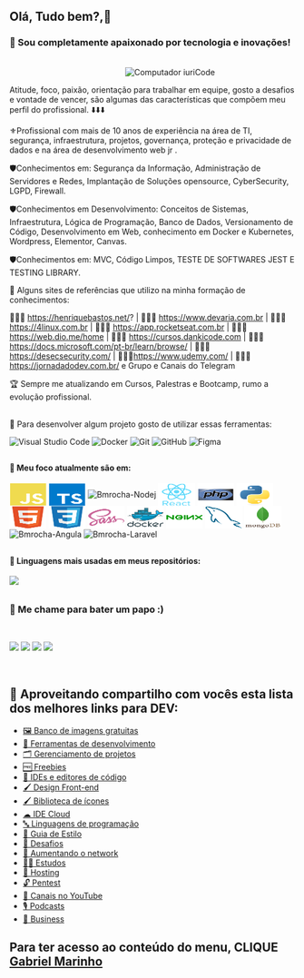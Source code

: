 ## Olá, Tudo bem?,👋 

### 🚀 Sou completamente apaixonado por tecnologia e inovações! 
<br>

<div align="left">
  <img src="https://raw.githubusercontent.com/MicaelliMedeiros/micaellimedeiros/master/image/computer-illustration.png" min-width="400px" max-width="300px" width="300px" align="right" alt="Computador iuriCode">

<br>
<p align="left">
Atitude, foco, paixão, orientação para trabalhar em equipe, gosto a desafios e vontade de vencer, são algumas das características que compõem meu perfil do profissional. ⬇️⬇️⬇️
                                                                         

⚜️Profissional com mais de 10 anos de experiência na área de TI, segurança, infraestrutura, projetos, governança, proteção e privacidade de dados e na área de desenvolvimento web jr .

🛡️Conhecimentos em: Segurança da Informação, Administração de Servidores e Redes, Implantação de Soluções opensource, CyberSecurity, LGPD, Firewall.

🛡️Conhecimentos em Desenvolvimento: Conceitos de Sistemas, Infraestrutura, Lógica de Programação, Banco de Dados, 
  Versionamento de Código, Desenvolvimento em Web, conhecimento em Docker e Kubernetes, Wordpress, Elementor, Canvas.

🛡️Conhecimentos em: MVC, Código Limpos, TESTE DE SOFTWARES JEST E TESTING LIBRARY.
  
  
🏅 Alguns sites de referências que utilizo na minha formação de conhecimentos:

🧑🏽‍💻 https://henriquebastos.net/? | 🧑🏽‍💻 https://www.devaria.com.br | 🧑🏽‍💻 https://4linux.com.br | 
🧑🏽‍💻 https://app.rocketseat.com.br | 🧑🏽‍💻 https://web.dio.me/home | 🧑🏽‍💻 https://cursos.dankicode.com | 
🧑🏽‍💻 https://docs.microsoft.com/pt-br/learn/browse/  | 🧑🏽‍💻 https://desecsecurity.com/ | 🧑🏽‍💻https://www.udemy.com/ | 🧑🏽‍💻 https://jornadadodev.com.br/ e Grupo e Canais do Telegram

🏆 Sempre me atualizando em Cursos, Palestras e Bootcamp, rumo a evolução profissional. 
    
</p>
  
<p align="left"><br>
 💼 Para desenvolver algum projeto gosto de utilizar essas ferramentas:

![Visual Studio Code](https://img.shields.io/badge/-Visual%20Studio%20Code-333333?style=flat&logo=visual-studio-code&logoColor=007ACC)
![Docker](https://img.shields.io/badge/-Docker-333333?style=flat&logo=docker)
![Git](https://img.shields.io/badge/-Git-333333?style=flat&logo=git)
![GitHub](https://img.shields.io/badge/-GitHub-333333?style=flat&logo=github)
![Figma](https://img.shields.io/badge/-Figma-333333?style=flat&logo=figma&logoColor=007ACC)
</p>
  
##
#### 🧠 Meu foco atualmente são em:
  <div style="display: inline_block" align="left">
    <img align="center" alt="Bmrocha-Js"     height="40" width="65" src="https://raw.githubusercontent.com/devicons/devicon/master/icons/javascript/javascript-plain.svg">
    <img align="center" alt="Bmrocha-Type"   height="40" width="65" src="https://raw.githubusercontent.com/devicons/devicon/master/icons/typescript/typescript-original.svg">
    <img align="center" alt="Bmrocha-Nodej"  height="50" width="65" src="https://cdn.jsdelivr.net/gh/devicons/devicon/icons/nodejs/nodejs-original.svg">
    <img align="center" alt="Bmrocha-React"  height="40" width="65" src="https://raw.githubusercontent.com/devicons/devicon/master/icons/react/react-original-wordmark.svg">
    <img align="center" alt="Bmrocha-Php"    height="40" width="65" src="https://raw.githubusercontent.com/devicons/devicon/master/icons/php/php-original.svg">
    <img align="center" alt="Bmrocha-Python" height="40" width="65" src="https://raw.githubusercontent.com/devicons/devicon/master/icons/python/python-original.svg">
    <img align="center" alt="Bmrocha-HTML"   height="40" width="65" src="https://raw.githubusercontent.com/devicons/devicon/master/icons/html5/html5-original.svg">
    <img align="center" alt="Bmrocha-CSS"    height="40" width="65" src="https://raw.githubusercontent.com/devicons/devicon/master/icons/css3/css3-original.svg">
    <img align="center" alt="Bmrocha-Sass"   height="40" width="65" src="https://raw.githubusercontent.com/devicons/devicon/master/icons/sass/sass-original.svg">
    <img align="center" alt="Bmrocha-Docker" height="40" width="65" src="https://raw.githubusercontent.com/devicons/devicon/master/icons/docker/docker-original-wordmark.svg">
    <img align="center" alt="Bmrocha-Nginx"  height="40" width="65" src="https://raw.githubusercontent.com/devicons/devicon/master/icons/nginx/nginx-original.svg">
    <img align="center" alt="Bmrocha-MySQL"  height="40" width="65" src="https://raw.githubusercontent.com/devicons/devicon/master/icons/mysql/mysql-original.svg">
    <img align="center" alt="Bmrocha-Mongo"  height="40" width="65" src="https://raw.githubusercontent.com/devicons/devicon/master/icons/mongodb/mongodb-original-wordmark.svg">
    <img align="center" alt="Bmrocha-Angula" height="50" width="65" src="https://angular.io/assets/images/logos/angular/angular.svg">
    <img align="center" alt="Bmrocha-Laravel" height="40" width="65" src="https://cdn.jsdelivr.net/gh/devicons/devicon/icons/laravel/laravel-plain.svg">
    
  </div>
  
##
#### 👾 Linguagens mais usadas em meus repositórios: </br>
  <a href="https://github.com/bmrocha">

  <img height="200em" src = "https://github-readme-stats.vercel.app/api/top-langs/?username=bmrocha&layout=compact&langs_count=7&theme=dracula">
  </a>
  
  
  <!--<img height="150em" src = "https://github-readme-stats.vercel.app/api?username=bmrocha&show_icons=true&theme=dracula&include_all_commits=true&count_private=true">-->

  

##
### 💬 Me chame para bater um papo :)
  
  </br>
  <div height="60" align="left">
    
  <a height="60" href="https://api.whatsapp.com/send?phone=5531984390045&text=Ol%C3%A1!%20vi%20seu%20contato%20github%20podemos%20conversar%20%3F"><img src="https://img.shields.io/badge/WhatsApp-25D366?style=for-the-badge&logo=whatsapp&logoColor=white" target="_blank"></a>
  <a height="60" href="https://www.linkedin.com/in/brunomartinsrocha" target="_blank"><img src="https://img.shields.io/badge/-LinkedIn-%230077B5?style=for-the-badge&logo=linkedin&logoColor=white" target="_blank"></a>
  <a height="60" href="https://www.instagram.com/bmrocha7l/" target="_blank"><img src="https://img.shields.io/badge/-Instagram-%23E4405F?style=for-the-badge&logo=instagram&logoColor=white" target="_blank"></a>
  <a height="60" href="mailto:bmrocha7l@gmail.com"><img src="https://img.shields.io/badge/Gmail-D14836?style=for-the-badge&logo=gmail&logoColor=white" target="_blank"></a>
 </div>
  <br>
  
 ## 👥 Aproveitando compartilho com vocês esta lista dos melhores links para DEV: 
  
- [🖼 Banco de imagens gratuitas](#-banco-de-imagens-gratuitas)
- [🔧 Ferramentas de desenvolvimento](#-ferramentas-de-desenvolvimento)
- [🗂 Gerenciamento de projetos](#-gerenciamento-de-projetos)
- [🆓 Freebies](#-freebies)
- [📝 IDEs e editores de código](#-ides-e-editores-de-código)
- [🖌 Design Front-end](#-design-front-end)
- [🖌 Biblioteca de ícones](#-biblioteca-de-ícones)
- [☁ IDE Cloud](#-ide-cloud)
- [🔤 Linguagens de programação](#-linguagens-de-programação)
- [📕 Guia de Estilo](#-guia-de-estilo)
- [📁 Desafios](#-desafios)
- [👥 Aumentando o network](#-aumentando-o-network)
- [👨‍🏫 Estudos](#-estudos)
- [🏨 Hosting](#-hosting)
- [🔓 Pentest](#-pentest)
- [🎥 Canais no YouTube](#-canais-no-youtube)
- [🎙 Podcasts](#-podcasts)
- [🏢 Business](#-business)
  
## Para ter acesso ao conteúdo do menu, CLIQUE <a href="https://github.com/gabrielcmarinho/links-uteis">Gabriel Marinho</a>
  
